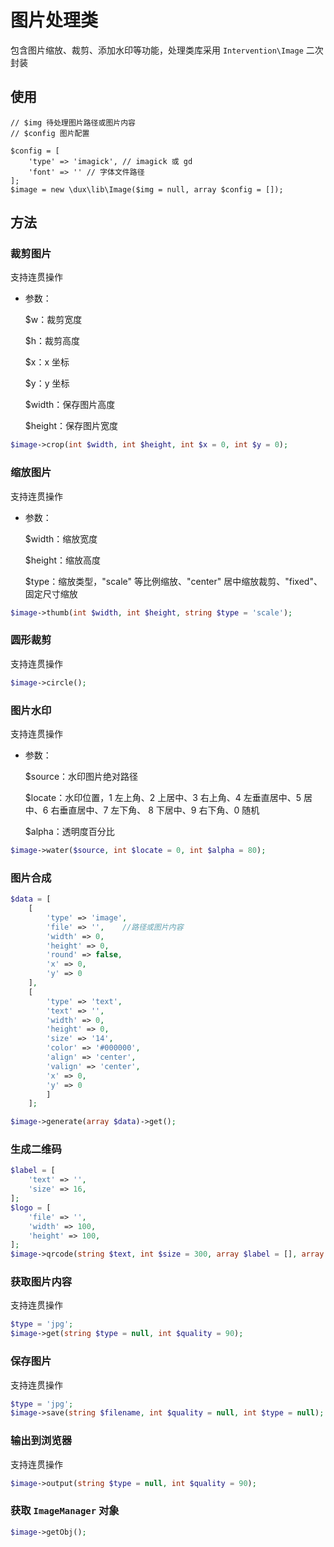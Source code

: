 # 图片处理类

包含图片缩放、裁剪、添加水印等功能，处理类库采用 `Intervention\Image` 二次封装

## 使用

```
// $img 待处理图片路径或图片内容
// $config 图片配置

$config = [
    'type' => 'imagick', // imagick 或 gd
    'font' => '' // 字体文件路径
];
$image = new \dux\lib\Image($img = null, array $config = []);
```

## 方法

### 裁剪图片
支持连贯操作
- 参数：

  $w：裁剪宽度

  $h：裁剪高度

  $x：x 坐标

  $y：y 坐标

  $width：保存图片高度

  $height：保存图片宽度

```php
$image->crop(int $width, int $height, int $x = 0, int $y = 0);
```

### 缩放图片
支持连贯操作
- 参数：

  $width：缩放宽度

  $height：缩放高度

  $type：缩放类型，"scale" 等比例缩放、"center" 居中缩放裁剪、"fixed"、固定尺寸缩放

```php
$image->thumb(int $width, int $height, string $type = 'scale');
```

### 圆形裁剪
支持连贯操作
```php
$image->circle();
```

### 图片水印
支持连贯操作
- 参数：

  $source：水印图片绝对路径

  $locate：水印位置，1 左上角、2 上居中、3 右上角、4 左垂直居中、5 居中、6 右垂直居中、7 左下角、 8 下居中、9 右下角、0 随机

  $alpha：透明度百分比

```php
$image->water($source, int $locate = 0, int $alpha = 80);
```


### 图片合成

```php
$data = [
    [
        'type' => 'image',
        'file' => '',    //路径或图片内容
        'width' => 0,
        'height' => 0,
        'round' => false,
        'x' => 0,
        'y' => 0
    ],
    [
        'type' => 'text',
        'text' => '',
        'width' => 0,
        'height' => 0,
        'size' => '14',
        'color' => '#000000',
        'align' => 'center',
        'valign' => 'center',
        'x' => 0,
        'y' => 0
        ]
    ];

$image->generate(array $data)->get();
```

### 生成二维码
```php
$label = [
    'text' => '',
    'size' => 16,
];
$logo = [
    'file' => '',
    'width' => 100,
    'height' => 100,
];
$image->qrcode(string $text, int $size = 300, array $label = [], array $logo = [])->get();
```

### 获取图片内容
支持连贯操作
```php
$type = 'jpg';
$image->get(string $type = null, int $quality = 90);
```

### 保存图片
支持连贯操作
```php
$type = 'jpg';
$image->save(string $filename, int $quality = null, int $type = null);
```


### 输出到浏览器
支持连贯操作

```php
$image->output(string $type = null, int $quality = 90);
```


### 获取 `ImageManager` 对象

```php
$image->getObj();
```

